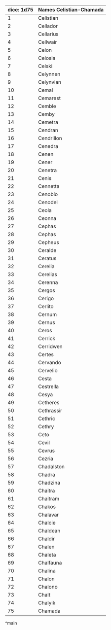 | dice: 1d75 | Names Celistian-Chamada|
| ---- | ---- |
|1|Celistian|
|2|Cellador|
|3|Cellarius|
|4|Cellwair|
|5|Celon|
|6|Celosia|
|7|Celski|
|8|Celynnen|
|9|Celynvian|
|10|Cemal|
|11|Cemarest|
|12|Cemble|
|13|Cemby|
|14|Cemetra|
|15|Cendran|
|16|Cendrillon|
|17|Cenedra|
|18|Cenen|
|19|Cener|
|20|Cenetra|
|21|Cenis|
|22|Cennetta|
|23|Cenobio|
|24|Cenodel|
|25|Ceola|
|26|Ceonna|
|27|Cephas|
|28|Cephas|
|29|Cepheus|
|30|Ceralde|
|31|Ceratus|
|32|Cerelia|
|33|Cerelias|
|34|Cerenna|
|35|Cergos|
|36|Cerigo|
|37|Cerlito|
|38|Cernum|
|39|Cernus|
|40|Ceros|
|41|Cerrick|
|42|Cerridwen|
|43|Certes|
|44|Cervando|
|45|Cervelio|
|46|Cesta|
|47|Cestrella|
|48|Cesya|
|49|Cetheres|
|50|Cethrassir|
|51|Cethric|
|52|Cethry|
|53|Ceto|
|54|Cevil|
|55|Cevrus|
|56|Cezria|
|57|Chadalston|
|58|Chadra|
|59|Chadzina|
|60|Chaitra|
|61|Chaitram|
|62|Chakos|
|63|Chalavar|
|64|Chalcie|
|65|Chaldean|
|66|Chaldir|
|67|Chalen|
|68|Chaleta|
|69|Chalfauna|
|70|Chalina|
|71|Chalon|
|72|Chalono|
|73|Chalt|
|74|Chalyik|
|75|Chamada|
^main
